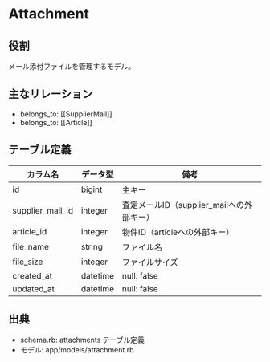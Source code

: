 # Attachment

## 役割
メール添付ファイルを管理するモデル。

## 主なリレーション
- belongs_to: [[SupplierMail]]
- belongs_to: [[Article]]

## テーブル定義

| カラム名 | データ型 | 備考 |
|---|---|---|
| id | bigint | 主キー |
| supplier_mail_id | integer | 査定メールID（supplier_mailへの外部キー） |
| article_id | integer | 物件ID（articleへの外部キー） |
| file_name | string | ファイル名 |
| file_size | integer | ファイルサイズ |
| created_at | datetime | null: false |
| updated_at | datetime | null: false |

## 出典
- schema.rb: attachments テーブル定義
- モデル: app/models/attachment.rb 